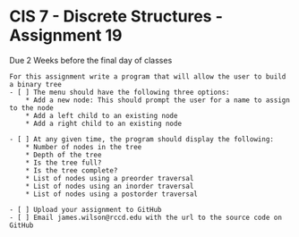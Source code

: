 # CIS 7 - Discrete Structures - Assignment 19
Due 2 Weeks before the final day of classes

    For this assignment write a program that will allow the user to build a binary tree
	- [ ] The menu should have the following three options:
		* Add a new node: This should prompt the user for a name to assign to the node
		* Add a left child to an existing node
		* Add a right child to an existing node
	
	- [ ] At any given time, the program should display the following:
		* Number of nodes in the tree
		* Depth of the tree		
		* Is the tree full?
		* Is the tree complete?
		* List of nodes using a preorder traversal
		* List of nodes using an inorder traversal
		* List of nodes using a postorder traversal	
		
    - [ ] Upload your assignment to GitHub
    - [ ] Email james.wilson@rccd.edu with the url to the source code on GitHub	
	
	
	
